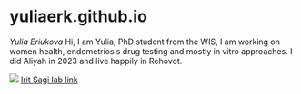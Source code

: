 # yuliaerk.github.io
*Yulia Eriukova*
Hi, I am Yulia, PhD student from the WIS, I am working on women health, endometriosis drug testing and mostly in vitro approaches. I did Aliyah in 2023 and live happily in Rehovot. 



![](https://www.sunnyskyz.com/uploads/2018/04/10y5p-tiny-piglet.jpg)
[Irit Sagi lab link](https://www.weizmann.ac.il/dept/irb/IritSagi/group-members)


